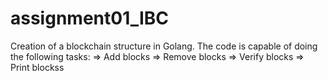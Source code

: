 # assignment01_IBC

 Creation of a blockchain structure in Golang. The code is capable of doing the following tasks:
	 => Add blocks
	 => Remove blocks
	 => Verify blocks
	 => Print blockss
